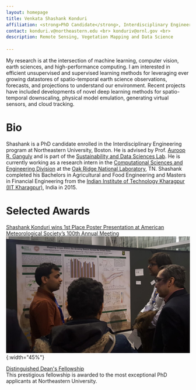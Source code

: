 ```yaml
---
layout: homepage
title: Venkata Shashank Konduri
affiliation: <strong>PhD Candidate</strong>, Interdisciplinary Engineering, Northeastern University, Boston, MA, USA <br> <br> Research Intern, Oak Ridge National Laboratory, Oak Ridge, TN, USA 
contact: konduri.v@northeastern.edu <br> konduriv@ornl.gov <br> 
description: Remote Sensing, Vegetation Mapping and Data Science

---
```


My research is at the intersection of machine learning, computer vision, earth sciences, and high-performance computing. I am interested in efficient unsupervised and supervised learning methods for leveraging ever growing datastores of spatio-temporal earth science observations, forecasts, and projections to understand our environment. Recent projects have included developments of novel deep learning methods for spatio-temporal downscaling, physical model emulation, generating virtual sensors, and cloud tracking. 

# Bio

Shashank is a PhD candidate enrolled in the Interdisciplinary Engineering program at Northeastern University, Boston. He is advised by Prof. [Auroop R. Ganguly](https://coe.northeastern.edu/people/ganguly-auroop/) and is part of the [Sustainability and Data Sciences Lab](https://web.northeastern.edu/sds/). He is currently working as a research intern in the [Computational Sciences and Engineering Division](https://www.ornl.gov/division/csed) at the [Oak Ridge National Laboratory](https://www.ornl.gov/), TN. Shashank completed his Bachelors in Agricultural and Food Engineering and Masters in Financial Engineering from the [Indian Institute of Technology Kharagpur (IIT Kharagpur)](http://www.iitkgp.ac.in/), India in 2015.

# Selected Awards

[Shashank Konduri wins 1st Place Poster Presentation at American Meteorological Society’s 100th Annual Meeting](https://cee.northeastern.edu/news/shashank-konduri-wins-1st-place-poster-presentation-at-american-meteorological-societys-100th-annual-meeting/)
![test image size](./assets/images/AMS_award.jpeg){:width="45%"}

[Distinguished Dean's Fellowship](https://phd.northeastern.edu/university-fellows-and-scholars/) <br>
This prestigious fellowship is awarded to the most exceptional PhD applicants at Northeastern University.
